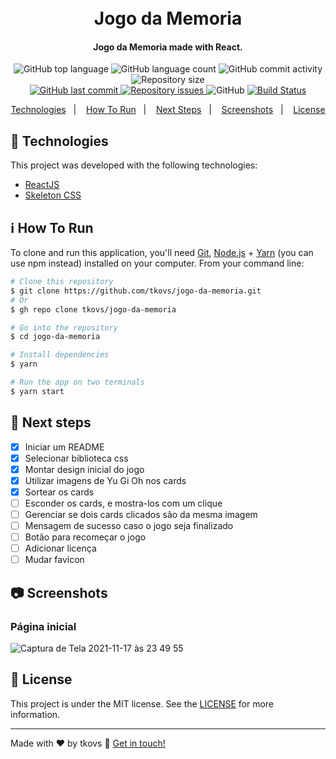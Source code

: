 <h1 align="center">
  <br>
  Jogo da Memoria
</h1>

<h4 align="center">
  Jogo da Memoria made with React.
</h4>
<p align="center">
  <img alt="GitHub top language" src="https://img.shields.io/github/languages/top/tkovs/jogo-da-memoria.svg">

  <img alt="GitHub language count" src="https://img.shields.io/github/languages/count/tkovs/jogo-da-memoria.svg">
  
  <img alt="GitHub commit activity" src="https://img.shields.io/github/commit-activity/m/tkovs/jogo-da-memoria.svg">

  <img alt="Repository size" src="https://img.shields.io/github/repo-size/tkovs/jogo-da-memoria.svg">
  <br />
  <a href="https://github.com/tkovs/jogo-da-memoria/commits/master">
    <img alt="GitHub last commit" src="https://img.shields.io/github/last-commit/tkovs/jogo-da-memoria.svg">
  </a>

  <a href="https://github.com/tkovs/jogo-da-memoria/issues">
    <img alt="Repository issues" src="https://img.shields.io/github/issues/tkovs/jogo-da-memoria.svg">
  </a>

  <img alt="GitHub" src="https://img.shields.io/github/license/tkovs/jogo-da-memoria.svg">
  <a href="https://travis-ci.org/github/tkovs/jogo-da-memoria">
    <img src="https://travis-ci.org/tkovs/jogo-da-memoria.svg?branch=master" alt="Build Status" />
  </a>

  <br />
  
</p>

<p align="center">
  <a href="#rocket-technologies">Technologies</a>&nbsp;&nbsp;&nbsp;|&nbsp;&nbsp;&nbsp;
  <a href="#information_source-how-to-run">How To Run</a>&nbsp;&nbsp;&nbsp;|&nbsp;&nbsp;&nbsp;
  <a href="#runner-next-steps">Next Steps</a>&nbsp;&nbsp;&nbsp;|&nbsp;&nbsp;&nbsp;
  <a href="#camera-screenshots">Screenshots</a>&nbsp;&nbsp;&nbsp;|&nbsp;&nbsp;&nbsp;
  <a href="#memo-license">License</a>
</p>

## :rocket: Technologies

This project was developed with the following technologies:

- [ReactJS](https://reactjs.org)
- [Skeleton CSS](https://getskeleton.com)

## :information_source: How To Run

To clone and run this application, you'll need [Git](https://git-scm.com), [Node.js](https://nodejs.org/en/) + [Yarn](https://yarnpkg.com/) (you can use npm instead) installed on your computer. From your command line:

```bash
# Clone this repository
$ git clone https://github.com/tkovs/jogo-da-memoria.git
# Or
$ gh repo clone tkovs/jogo-da-memoria

# Go into the repository
$ cd jogo-da-memoria

# Install dependencies
$ yarn

# Run the app on two terminals
$ yarn start


```

## :runner: Next steps

- [x] Iniciar um README
- [x] Selecionar biblioteca css
- [x] Montar design inicial do jogo
- [x] Utilizar imagens de Yu Gi Oh nos cards
- [x] Sortear os cards
- [ ] Esconder os cards, e mostra-los com um clique
- [ ] Gerenciar se dois cards clicados são da mesma imagem
- [ ] Mensagem de sucesso caso o jogo seja finalizado
- [ ] Botão para recomeçar o jogo
- [ ] Adicionar licença
- [ ] Mudar favicon

## :camera: Screenshots

### Página inicial

![Captura de Tela 2021-11-17 às 23 49 55](https://user-images.githubusercontent.com/8717661/142342780-d224a3f4-a886-4bd5-a3f4-2db5058f9b62.png)

## :memo: License

This project is under the MIT license. See the [LICENSE](https://github.com/tkovs/jogo-da-memoria/blob/master/LICENSE) for more information.

---

Made with ♥ by tkovs :wave: [Get in touch!](https://www.linkedin.com/in/tkovs/)
